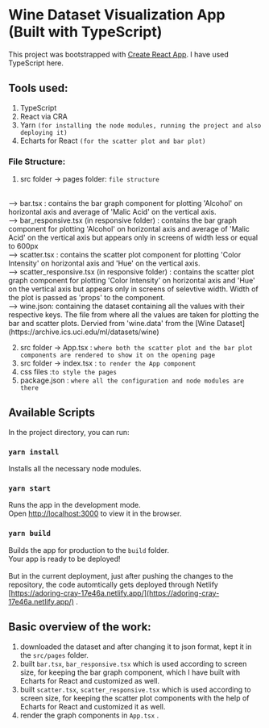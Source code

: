# Wine Dataset Visualization App (Built with TypeScript)

This project was bootstrapped with [Create React App](https://github.com/facebook/create-react-app).
I have used TypeScript here.

## Tools used:

1. TypeScript
2. React via CRA
3. Yarn `(for installing the node modules, running the project and also deploying it)`
4. Echarts for React `(for the scatter plot and bar plot)`

### File Structure:

1. src folder -> pages folder:
`file structure`
<br>
--> bar.tsx : contains the bar graph component for plotting 'Alcohol' on horizontal axis and average of 'Malic Acid' on the vertical axis.
<br>
--> bar_responsive.tsx (in responsive folder) : contains the bar graph component for plotting 'Alcohol' on horizontal axis and average of 'Malic Acid' on the vertical axis but appears only in screens of width less or equal to 600px
<br>
--> scatter.tsx : contains the scatter plot component for plotting 'Color Intensity' on horizontal axis and 'Hue' on the vertical axis. 
<br>
--> scatter_responsive.tsx (in responsive folder) : contains the scatter plot graph component for plotting 'Color Intensity' on horizontal axis and 'Hue' on the vertical axis but appears only in screens of selevtive width. Width of the plot is passed as 'props' to the component.
<br>
--> wine.json: containing the dataset containing all the values with their respective keys. The file from where all the values are taken for plotting the bar and scatter plots. Dervied from 'wine.data' from the [Wine Dataset](https://archive.ics.uci.edu/ml/datasets/wine)

2. src folder -> App.tsx : `where both the scatter plot and the bar plot components are rendered to show it on the opening page`
3. src folder -> index.tsx : `to render the App component`
4. css files :`to style the pages`
5. package.json : `where all the configuration and node modules are there`



## Available Scripts

In the project directory, you can run:

### `yarn install`

Installs all the necessary node modules.
### `yarn start`

Runs the app in the development mode.\
Open [http://localhost:3000](http://localhost:3000) to view it in the browser.

### `yarn build`

Builds the app for production to the `build` folder.\
Your app is ready to be deployed!
<br>
<br>
But in the current deployment, just after pushing the changes to the repository, the code automtically gets deployed through Netlify [https://adoring-cray-17e46a.netlify.app/](https://adoring-cray-17e46a.netlify.app/) .

## Basic overview of the work:
1. downloaded the dataset and after changing it to json format, kept it in the `src/pages` folder.
2. built `bar.tsx`, `bar_responsive.tsx` which is used according to screen size, for keeping the bar graph component, which I have built with Echarts for React and customized as well.
3. built `scatter.tsx`, `scatter_responsive.tsx` which is used according to screen size, for keeping the scatter plot components with the help of Echarts for React and customized it as well.
4. render the graph components in `App.tsx` . 